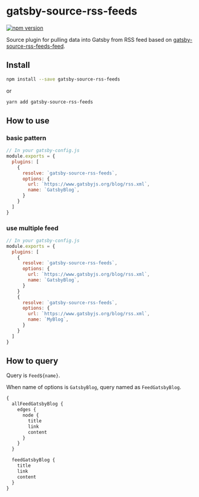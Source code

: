 # gatsby-source-rss-feeds

[![npm version](https://badge.fury.io/js/gatsby-source-rss-feeds.svg)](https://badge.fury.io/js/gatsby-source-rss-feeds)

Source plugin for pulling data into Gatsby from RSS feed based on [gatsby-source-rss-feeds-feed](https://github.com/mottox2/gatsby-source-rss-feeds-feed).

## Install

```bash
npm install --save gatsby-source-rss-feeds
```

or

```bash
yarn add gatsby-source-rss-feeds
```

## How to use

### basic pattern

```js
// In your gatsby-config.js
module.exports = {
  plugins: [
    {
      resolve: `gatsby-source-rss-feeds`,
      options: {
        url: `https://www.gatsbyjs.org/blog/rss.xml`,
        name: `GatsbyBlog`,
      }
    }
  ]
}
```

### use multiple feed


```js
// In your gatsby-config.js
module.exports = {
  plugins: [
    {
      resolve: `gatsby-source-rss-feeds`,
      options: {
        url: `https://www.gatsbyjs.org/blog/rss.xml`,
        name: `GatsbyBlog`,
      }
    }
    {
      resolve: `gatsby-source-rss-feeds`,
      options: {
        url: `https://www.gatsbyjs.org/blog/rss.xml`,
        name: `MyBlog`,
      }
    }
  ]
}
```

## How to query

Query is `Feed${name}`.

When name of options is `GatsbyBlog`, query named as `FeedGatsbyBlog`.

```graphql
{
  allFeedGatsbyBlog {
    edges {
      node {
        title
        link
        content
      }
    }
  }

  feedGatsbyBlog {
    title
    link
    content
  }
}
```
